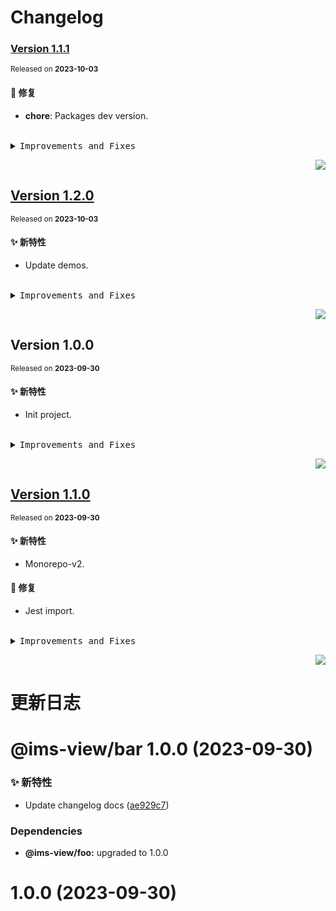# Changelog

### [Version&nbsp;1.1.1](https://github.com/eternallycyf/ims-monorepo-template/compare/@ims-view/bar@1.1.0...@ims-view/bar@1.1.1)

<sup>Released on **2023-10-03**</sup>

#### 🐛 修复

- **chore**: Packages dev version.

<br/>

<details>
<summary><kbd>Improvements and Fixes</kbd></summary>

#### What's fixed

- **chore**: Packages dev version ([8350809](https://github.com/eternallycyf/ims-monorepo-template/commit/8350809))

</details>

<div align="right">

[![](https://img.shields.io/badge/-BACK_TO_TOP-151515?style=flat-square)](#readme-top)

</div>

## [Version&nbsp;1.2.0](https://github.com/eternallycyf/ims-monorepo-template/compare/@ims-view/foo@1.1.0...@ims-view/foo@1.2.0)

<sup>Released on **2023-10-03**</sup>

#### ✨ 新特性

- Update demos.

<br/>

<details>
<summary><kbd>Improvements and Fixes</kbd></summary>

#### What's improved

- Update demos ([77d0082](https://github.com/eternallycyf/ims-monorepo-template/commit/77d0082))

</details>

<div align="right">

[![](https://img.shields.io/badge/-BACK_TO_TOP-151515?style=flat-square)](#readme-top)

</div>

## Version&nbsp;1.0.0

<sup>Released on **2023-09-30**</sup>

#### ✨ 新特性

- Init project.

<br/>

<details>
<summary><kbd>Improvements and Fixes</kbd></summary>

#### What's improved

- Init project ([e88a058](https://github.com/eternallycyf/ims-monorepo-template/commit/e88a058))

</details>

<div align="right">

[![](https://img.shields.io/badge/-BACK_TO_TOP-151515?style=flat-square)](#readme-top)

</div>

## [Version&nbsp;1.1.0](https://github.com/eternallycyf/ims-monorepo-template/compare/@ims-view/foo@1.0.0...@ims-view/foo@1.1.0)

<sup>Released on **2023-09-30**</sup>

#### ✨ 新特性

- Monorepo-v2.

#### 🐛 修复

- Jest import.

<br/>

<details>
<summary><kbd>Improvements and Fixes</kbd></summary>

#### What's improved

- Monorepo-v2 ([9a5ffda](https://github.com/eternallycyf/ims-monorepo-template/commit/9a5ffda))

#### What's fixed

- Jest import ([aef5255](https://github.com/eternallycyf/ims-monorepo-template/commit/aef5255))

</details>

<div align="right">

[![](https://img.shields.io/badge/-BACK_TO_TOP-151515?style=flat-square)](#readme-top)

</div>

# 更新日志

# @ims-view/bar 1.0.0 (2023-09-30)

### ✨ 新特性

- Update changelog docs ([ae929c7](https://github.com/eternallycyf/ims-monorepo-template/commit/ae929c7))

### Dependencies

- **@ims-view/foo:** upgraded to 1.0.0

# 1.0.0 (2023-09-30)
